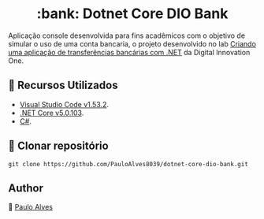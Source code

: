 <h1 align="center">:bank: Dotnet Core DIO Bank</h1>

Aplicação console desenvolvida para fins acadêmicos com o objetivo de simular o uso de uma conta bancaria, o projeto desenvolvido no lab [Criando uma aplicação de transferências bancárias com .NET](https://digitalinnovation.one/) da Digital Innovation One.

## :wrench: Recursos Utilizados

- [Visual Studio Code v1.53.2](https://code.visualstudio.com/).
- [.NET Core v5.0.103](https://dotnet.microsoft.com/download/dotnet/5.0).
- [C#](https://code.visualstudio.com/).

## :floppy_disk: Clonar repositório

```git clone https://github.com/PauloAlves8039/dotnet-core-dio-bank.git```


## Author

:boy: [Paulo Alves](https://github.com/PauloAlves8039)
